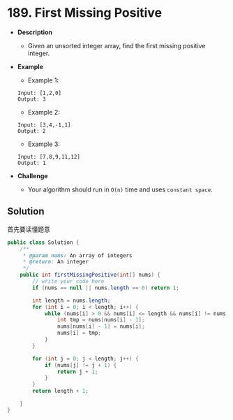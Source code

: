 # 189. First Missing Positive

- **Description**
    - Given an unsorted integer array, find the first missing positive integer.
- **Example**

    - Example 1:
        
    ```
    Input: [1,2,0]
    Output: 3
    ```
        
    - Example 2:
        
    ```
    Input: [3,4,-1,1]
    Output: 2
    ```
    
    - Example 3:
        
    ```
    Input: [7,8,9,11,12]
    Output: 1
    ```

- **Challenge**
    - Your algorithm should run in `O(n)` time and uses `constant space`.



## Solution

首先要读懂题意

```java
public class Solution {
    /**
     * @param nums: An array of integers
     * @return: An integer
     */
    public int firstMissingPositive(int[] nums) {
        // write your code here
        if (nums == null || nums.length == 0) return 1;

        int length = nums.length;
        for (int i = 0; i < length; i++) {
            while (nums[i] > 0 && nums[i] <= length && nums[i] != nums[nums[i] - 1]) {
                int tmp = nums[nums[i] - 1];
                nums[nums[i] - 1] = nums[i];
                nums[i] = tmp;
            }
        }

        for (int j = 0; j < length; j++) {
            if (nums[j] != j + 1) {
                return j + 1;
            }
        }
        return length + 1;

    }
}

```
